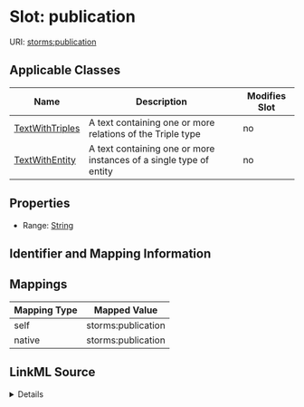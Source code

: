 

# Slot: publication

URI: [storms:publication](http://w3id.org/ontogpt/storms/publication)



<!-- no inheritance hierarchy -->





## Applicable Classes

| Name | Description | Modifies Slot |
| --- | --- | --- |
| [TextWithTriples](TextWithTriples.md) | A text containing one or more relations of the Triple type |  no  |
| [TextWithEntity](TextWithEntity.md) | A text containing one or more instances of a single type of entity |  no  |







## Properties

* Range: [String](String.md)





## Identifier and Mapping Information








## Mappings

| Mapping Type | Mapped Value |
| ---  | ---  |
| self | storms:publication |
| native | storms:publication |




## LinkML Source

<details>
```yaml
name: publication
alias: publication
domain_of:
- TextWithTriples
- TextWithEntity
range: string

```
</details>